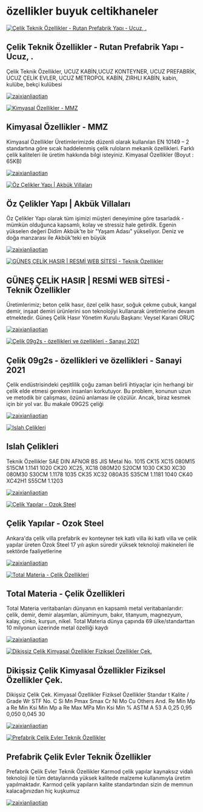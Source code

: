 # özellikler buyuk celtikhaneler
<a href="https://mnn.zoosnet.net/LR/Chatpre.aspx?id=MNN94995150&p=https://topgrinding.com/" target="_blank">![Çelik Teknik Özellikler - Rutan Prefabrik Yapı - Ucuz, .](https://github.com/technlg/images/blob/main/14.jpg)</a>
## Çelik Teknik Özellikler - Rutan Prefabrik Yapı - Ucuz, .
Çelik Teknik Özellikler, UCUZ KABİN,UCUZ KONTEYNER, UCUZ PREFABRİK, UCUZ ÇELİK EVLER, UCUZ METROPOL KABİN, ZIRHLI KABİN, kabin, kulübe, bekçi kulübesi 
<a href="https://mnn.zoosnet.net/LR/Chatpre.aspx?id=MNN94995150&p=https://topgrinding.com/" target="_blank"><img src="https://github.com/technlg/images/raw/main/chat11.jpg" alt="zaixianliaotian"/></a><a href="//whatsapp.shibangsoft.com/WhatsApp.php" ><img src="https://github.com/technlg/images/raw/main/chat11.png" alt=""></a>
<a href="https://mnn.zoosnet.net/LR/Chatpre.aspx?id=MNN94995150&p=https://topgrinding.com/" target="_blank">![Kimyasal Özellikler - MMZ](https://github.com/technlg/images/blob/main/64.jpg)</a>
## Kimyasal Özellikler - MMZ
Kimyasal Özellikler Üretimlerimizde düzenli olarak kullanılan EN 10149 – 2 standartına göre sıcak haddelenmiş çelik ruloların mekanik özellikleri. Farklı çelik kaliteleri ile üretim hakkında bilgi isteyiniz. Kimyasal Özellikler (Boyut : 65KB)
<a href="https://mnn.zoosnet.net/LR/Chatpre.aspx?id=MNN94995150&p=https://topgrinding.com/" target="_blank"><img src="https://github.com/technlg/images/raw/main/chat11.jpg" alt="zaixianliaotian"/></a><a href="//whatsapp.shibangsoft.com/WhatsApp.php" ><img src="https://github.com/technlg/images/raw/main/chat11.png" alt=""></a>
<a href="https://mnn.zoosnet.net/LR/Chatpre.aspx?id=MNN94995150&p=https://topgrinding.com/" target="_blank">![Öz Çelikler Yapı | Akbük Villaları](https://github.com/technlg/images/blob/main/4.jpg)</a>
## Öz Çelikler Yapı | Akbük Villaları
Öz Çelikler Yapı olarak tüm işimizi müşteri deneyimine göre tasarladık - mümkün olduğunca kapsamlı, kolay ve stressiz hale getirdik. Egenin yükselen değeri Didim Akbük'te bir "Yaşam Adası" yükseliyor. Deniz ve doğa manzarası ile Akbük'teki en büyük
<a href="https://mnn.zoosnet.net/LR/Chatpre.aspx?id=MNN94995150&p=https://topgrinding.com/" target="_blank"><img src="https://github.com/technlg/images/raw/main/chat11.jpg" alt="zaixianliaotian"/></a><a href="//whatsapp.shibangsoft.com/WhatsApp.php" ><img src="https://github.com/technlg/images/raw/main/chat11.png" alt=""></a>
<a href="https://mnn.zoosnet.net/LR/Chatpre.aspx?id=MNN94995150&p=https://topgrinding.com/" target="_blank">![GÜNEŞ ÇELİK HASIR | RESMİ WEB SİTESİ - Teknik Özellikler](https://github.com/technlg/images/blob/main/5.jpg)</a>
## GÜNEŞ ÇELİK HASIR | RESMİ WEB SİTESİ - Teknik Özellikler
Üretimlerimiz; beton çelik hasır, özel çelik hasır, soğuk çekme çubuk, kangal demir, inşaat demiri ürünlerini son teknolojiyi kullanarak üretimlerine devam etmektedir. Güneş Çelik Hasır Yönetim Kurulu Başkanı: Veysel Karani ORUÇ
<a href="https://mnn.zoosnet.net/LR/Chatpre.aspx?id=MNN94995150&p=https://topgrinding.com/" target="_blank"><img src="https://github.com/technlg/images/raw/main/chat11.jpg" alt="zaixianliaotian"/></a><a href="//whatsapp.shibangsoft.com/WhatsApp.php" ><img src="https://github.com/technlg/images/raw/main/chat11.png" alt=""></a>
<a href="https://mnn.zoosnet.net/LR/Chatpre.aspx?id=MNN94995150&p=https://topgrinding.com/" target="_blank">![Çelik 09g2s - özellikleri ve özellikleri - Sanayi 2021](https://github.com/technlg/images/blob/main/48.jpg)</a>
## Çelik 09g2s - özellikleri ve özellikleri - Sanayi 2021
Çelik endüstrisindeki çeşitlilik çoğu zaman belirli ihtiyaçlar için herhangi bir çelik elde etmesi gereken insanları korkutuyor. Bu problem, konunun uzun ve metodik bir çalışması, özünü anlaması ile çözülür. Ancak, biraz kesmek için bir yol var. Bu makale 09G2S çeliği 
<a href="https://mnn.zoosnet.net/LR/Chatpre.aspx?id=MNN94995150&p=https://topgrinding.com/" target="_blank"><img src="https://github.com/technlg/images/raw/main/chat11.jpg" alt="zaixianliaotian"/></a><a href="//whatsapp.shibangsoft.com/WhatsApp.php" ><img src="https://github.com/technlg/images/raw/main/chat11.png" alt=""></a>
<a href="https://mnn.zoosnet.net/LR/Chatpre.aspx?id=MNN94995150&p=https://topgrinding.com/" target="_blank">![Islah Çelikleri](https://github.com/technlg/images/blob/main/29.jpg)</a>
## Islah Çelikleri
Teknik Özellikler SAE DIN AFNOR BS JIS Metal No. 1015 CK15 XC15 080M15 S15CM 1.1141 1020 CK20 XC25, XC18 080M20 S20CM 1030 CK30 XC30 080M30 S30CM 1.1178 1035 CK35 XC32 080A35 S35CM 1.1181 1040 CK40 XC42H1 S55CM 1.1203 
<a href="https://mnn.zoosnet.net/LR/Chatpre.aspx?id=MNN94995150&p=https://topgrinding.com/" target="_blank"><img src="https://github.com/technlg/images/raw/main/chat11.jpg" alt="zaixianliaotian"/></a><a href="//whatsapp.shibangsoft.com/WhatsApp.php" ><img src="https://github.com/technlg/images/raw/main/chat11.png" alt=""></a>
<a href="https://mnn.zoosnet.net/LR/Chatpre.aspx?id=MNN94995150&p=https://topgrinding.com/" target="_blank">![Çelik Yapılar - Ozok Steel](https://github.com/technlg/images/blob/main/56.jpg)</a>
## Çelik Yapılar - Ozok Steel
Ankara'da çelik villa prefabrik ev konteyner tek katlı villa iki katlı villa ve çelik yapılar üreten Özok Steel 17 yılı aşkın süredir yüksek teknoloji makineleri ile sektörde faaliyetlerine
<a href="https://mnn.zoosnet.net/LR/Chatpre.aspx?id=MNN94995150&p=https://topgrinding.com/" target="_blank"><img src="https://github.com/technlg/images/raw/main/chat11.jpg" alt="zaixianliaotian"/></a><a href="//whatsapp.shibangsoft.com/WhatsApp.php" ><img src="https://github.com/technlg/images/raw/main/chat11.png" alt=""></a>
<a href="https://mnn.zoosnet.net/LR/Chatpre.aspx?id=MNN94995150&p=https://topgrinding.com/" target="_blank">![Total Materia - Çelik Özellikleri](https://github.com/technlg/images/blob/main/56.jpg)</a>
## Total Materia - Çelik Özellikleri
Total Materia veritabanları dünyanın en kapsamlı metal veritabanlarıdır: çelik, demir, demir alaşımları, alüminyum, bakır, titanyum, magnezyum, kalay, çinko, kurşun, nikel. Total Materia dünya çapında 69 ülke/standarttan 10 milyonun üzerinde metal özelliği kaydı 
<a href="https://mnn.zoosnet.net/LR/Chatpre.aspx?id=MNN94995150&p=https://topgrinding.com/" target="_blank"><img src="https://github.com/technlg/images/raw/main/chat11.jpg" alt="zaixianliaotian"/></a><a href="//whatsapp.shibangsoft.com/WhatsApp.php" ><img src="https://github.com/technlg/images/raw/main/chat11.png" alt=""></a>
<a href="https://mnn.zoosnet.net/LR/Chatpre.aspx?id=MNN94995150&p=https://topgrinding.com/" target="_blank">![Dikişsiz Çelik Kimyasal Özellikler Fiziksel Özellikler Çek.](https://github.com/technlg/images/blob/main/44.jpg)</a>
## Dikişsiz Çelik Kimyasal Özellikler Fiziksel Özellikler Çek.
Dikişsiz Çelik Çek. Kimyasal Özellikler Fiziksel Özellikler Standar t Kalite / Grade Wr STF No. C Si Mn Pmax Smax Cr Ni Mo Cu Others And. Re Min Mp a Re Min Ksi Min Mp a Re Max MPa Min Ksi Min % ASTM A 53 A 0,25 0,95 0,050 0,045 30
<a href="https://mnn.zoosnet.net/LR/Chatpre.aspx?id=MNN94995150&p=https://topgrinding.com/" target="_blank"><img src="https://github.com/technlg/images/raw/main/chat11.jpg" alt="zaixianliaotian"/></a><a href="//whatsapp.shibangsoft.com/WhatsApp.php" ><img src="https://github.com/technlg/images/raw/main/chat11.png" alt=""></a>
<a href="https://mnn.zoosnet.net/LR/Chatpre.aspx?id=MNN94995150&p=https://topgrinding.com/" target="_blank">![Prefabrik Çelik Evler Teknik Özellikler](https://github.com/technlg/images/blob/main/26.jpg)</a>
## Prefabrik Çelik Evler Teknik Özellikler
Prefabrik Çelik Evler Teknik Özellikler Karmod çelik yapılar kaynaksız vidalı teknoloji ile tüm detaylarında yüksek kalitede malzeme kullanımıyla üretim yapılmaktadır. Karmod çelik yapıların kalite standartından sizin de memnun kalacağınızdan hiç kuşkumuz
<a href="https://mnn.zoosnet.net/LR/Chatpre.aspx?id=MNN94995150&p=https://topgrinding.com/" target="_blank"><img src="https://github.com/technlg/images/raw/main/chat11.jpg" alt="zaixianliaotian"/></a><a href="//whatsapp.shibangsoft.com/WhatsApp.php" ><img src="https://github.com/technlg/images/raw/main/chat11.png" alt=""></a>
